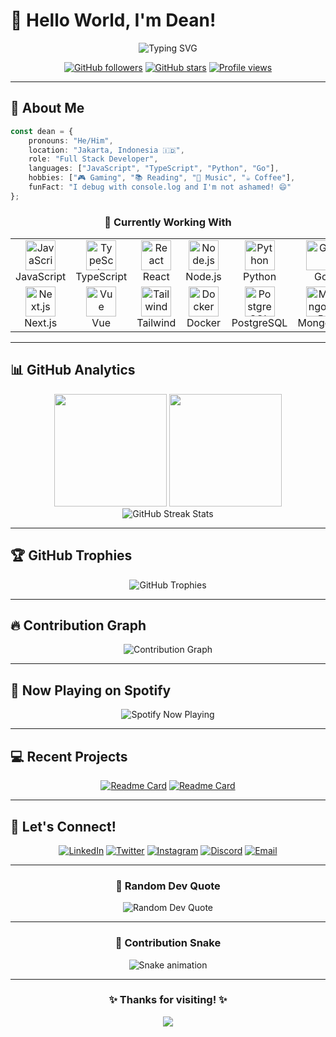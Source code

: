 # 👋 Hello World, I'm Dean! 

<div align="center">
  <img src="https://readme-typing-svg.herokuapp.com?font=Fira+Code&size=32&duration=2800&pause=2000&color=A855F7&center=true&vCenter=true&width=940&lines=Full+Stack+Developer;UI%2FUX+Enthusiast;Open+Source+Contributor;Always+Learning+New+Things!" alt="Typing SVG" />
</div>

<div align="center">
  
  [![GitHub followers](https://img.shields.io/github/followers/deandev?style=for-the-badge&color=purple&labelColor=1a1b27)](https://github.com/deandev)
  [![GitHub stars](https://img.shields.io/github/stars/deandev?style=for-the-badge&color=purple&labelColor=1a1b27)](https://github.com/deandev)
  [![Profile views](https://komarev.com/ghpvc/?username=deandev&style=for-the-badge&color=purple&label=Profile+Views)](https://github.com/deandev)
  
</div>

---

## 🚀 About Me

```typescript
const dean = {
    pronouns: "He/Him",
    location: "Jakarta, Indonesia 🇮🇩",
    role: "Full Stack Developer",
    languages: ["JavaScript", "TypeScript", "Python", "Go"],
    hobbies: ["🎮 Gaming", "📚 Reading", "🎵 Music", "☕ Coffee"],
    funFact: "I debug with console.log and I'm not ashamed! 😄"
};
```

<div align="center">
  
### 💼 Currently Working With

<table>
  <tr>
    <td align="center" width="96">
      <img src="https://skillicons.dev/icons?i=js" width="48" height="48" alt="JavaScript" />
      <br>JavaScript
    </td>
    <td align="center" width="96">
      <img src="https://skillicons.dev/icons?i=ts" width="48" height="48" alt="TypeScript" />
      <br>TypeScript
    </td>
    <td align="center" width="96">
      <img src="https://skillicons.dev/icons?i=react" width="48" height="48" alt="React" />
      <br>React
    </td>
    <td align="center" width="96">
      <img src="https://skillicons.dev/icons?i=nodejs" width="48" height="48" alt="Node.js" />
      <br>Node.js
    </td>
    <td align="center" width="96">
      <img src="https://skillicons.dev/icons?i=python" width="48" height="48" alt="Python" />
      <br>Python
    </td>
    <td align="center" width="96">
      <img src="https://skillicons.dev/icons?i=go" width="48" height="48" alt="Go" />
      <br>Go
    </td>
  </tr>
  <tr>
    <td align="center" width="96">
      <img src="https://skillicons.dev/icons?i=nextjs" width="48" height="48" alt="Next.js" />
      <br>Next.js
    </td>
    <td align="center" width="96">
      <img src="https://skillicons.dev/icons?i=vue" width="48" height="48" alt="Vue" />
      <br>Vue
    </td>
    <td align="center" width="96">
      <img src="https://skillicons.dev/icons?i=tailwind" width="48" height="48" alt="Tailwind" />
      <br>Tailwind
    </td>
    <td align="center" width="96">
      <img src="https://skillicons.dev/icons?i=docker" width="48" height="48" alt="Docker" />
      <br>Docker
    </td>
    <td align="center" width="96">
      <img src="https://skillicons.dev/icons?i=postgresql" width="48" height="48" alt="PostgreSQL" />
      <br>PostgreSQL
    </td>
    <td align="center" width="96">
      <img src="https://skillicons.dev/icons?i=mongodb" width="48" height="48" alt="MongoDB" />
      <br>MongoDB
    </td>
  </tr>
</table>

</div>

---

## 📊 GitHub Analytics

<div align="center">
  <img height="180em" src="https://github-readme-stats.vercel.app/api?username=deandev&show_icons=true&theme=tokyonight&include_all_commits=true&count_private=true&hide_border=true&bg_color=0d1117&title_color=a855f7&icon_color=a855f7&text_color=ffffff"/>
  <img height="180em" src="https://github-readme-stats.vercel.app/api/top-langs/?username=deandev&layout=compact&langs_count=8&theme=tokyonight&hide_border=true&bg_color=0d1117&title_color=a855f7&text_color=ffffff"/>
</div>

<div align="center">
  <img src="https://github-readme-streak-stats.herokuapp.com/?user=deandev&theme=tokyonight&hide_border=true&background=0D1117&stroke=a855f7&ring=a855f7&fire=a855f7&currStreakLabel=a855f7" alt="GitHub Streak Stats" />
</div>

---

## 🏆 GitHub Trophies

<div align="center">
  <img src="https://github-profile-trophy.vercel.app/?username=deandev&theme=tokyonight&no-frame=true&no-bg=true&row=1&column=7" alt="GitHub Trophies" />
</div>

---

## 🔥 Contribution Graph

<div align="center">
  <img src="https://github-readme-activity-graph.vercel.app/graph?username=deandev&theme=tokyo-night&hide_border=true&bg_color=0d1117&color=a855f7&line=a855f7&point=ffffff" alt="Contribution Graph" />
</div>

---

## 🎵 Now Playing on Spotify

<div align="center">
  <img src="https://spotify-github-profile.vercel.app/api/spotify?background_color=0d1117&border_color=a855f7" alt="Spotify Now Playing" />
</div>

---

## 💻 Recent Projects

<div align="center">
  
[![Readme Card](https://github-readme-stats.vercel.app/api/pin/?username=deandev&repo=awesome-project&theme=tokyonight&hide_border=true&bg_color=0d1117&title_color=a855f7&icon_color=a855f7&text_color=ffffff)](https://github.com/deandev/awesome-project)
[![Readme Card](https://github-readme-stats.vercel.app/api/pin/?username=deandev&repo=cool-webapp&theme=tokyonight&hide_border=true&bg_color=0d1117&title_color=a855f7&icon_color=a855f7&text_color=ffffff)](https://github.com/deandev/cool-webapp)

</div>

---

## 🤝 Let's Connect!

<div align="center">
  
[![LinkedIn](https://img.shields.io/badge/LinkedIn-0077B5?style=for-the-badge&logo=linkedin&logoColor=white)](https://linkedin.com/in/deandev)
[![Twitter](https://img.shields.io/badge/Twitter-1DA1F2?style=for-the-badge&logo=twitter&logoColor=white)](https://twitter.com/deandev)
[![Instagram](https://img.shields.io/badge/Instagram-E4405F?style=for-the-badge&logo=instagram&logoColor=white)](https://instagram.com/deandev)
[![Discord](https://img.shields.io/badge/Discord-7289DA?style=for-the-badge&logo=discord&logoColor=white)](https://discord.com/users/deandev)
[![Email](https://img.shields.io/badge/Email-D14836?style=for-the-badge&logo=gmail&logoColor=white)](mailto:dean@example.com)

</div>

---

<div align="center">
  
### 💬 Random Dev Quote

<img src="https://quotes-github-readme.vercel.app/api?type=horizontal&theme=tokyonight&border=true" alt="Random Dev Quote" />

</div>

---

<div align="center">
  
### 🐍 Contribution Snake

<img src="https://raw.githubusercontent.com/deandev/deandev/output/github-contribution-grid-snake.svg" alt="Snake animation" />

</div>

---

<div align="center">
  
### ✨ Thanks for visiting! ✨

<img src="https://capsule-render.vercel.app/api?type=waving&color=gradient&customColorList=12&height=100&section=footer&text=Happy%20Coding!&fontSize=50&fontAlignY=65&animation=twinkling" />

</div>

<!-- Invisible image for analytics -->
<img src="https://analytics.deandev.me/github-profile" width="1" height="1" />
